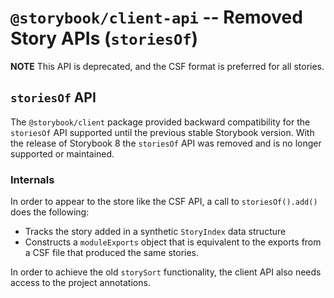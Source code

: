 # `@storybook/client-api` -- Removed Story APIs (`storiesOf`)

**NOTE** This API is deprecated, and the CSF format is preferred for all stories.

## `storiesOf` API

The `@storybook/client` package provided backward compatibility for the `storiesOf` API supported until the previous stable Storybook version. With the release of Storybook 8 the `storiesOf` API was removed and is no longer supported or maintained. 

<!-- TODO:  Vet this section and see if its still needed -->

### Internals

In order to appear to the store like the CSF API, a call to `storiesOf().add()` does the following:

- Tracks the story added in a synthetic `StoryIndex` data structure
- Constructs a `moduleExports` object that is equivalent to the exports from a CSF file that produced the same stories.

In order to achieve the old `storySort` functionality, the client API also needs access to the project annotations.
